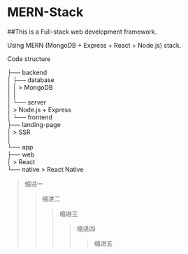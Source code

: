 # MERN-Stack

##This is a Full-stack web development framework.

Using MERN (MongoDB + Express + React + Node.js) stack.

Code structure

├── backend  
│     ├── database  
│     │     > MongoDB  
│     │   
│     └── server  
│           > Node.js + Express  
│
└── frontend  
      ├── landing-page  
      │     > SSR  
      │  
      └── app  
           ├── web  
           │    > React  
           └── native
                > React Native
	   
>缩进一
>>缩进二
>>>缩进三
>>>>缩进四
>>>>>缩进五
